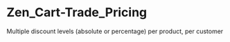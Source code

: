 # Zen_Cart-Trade_Pricing
Multiple discount levels (absolute or percentage) per product, per customer
